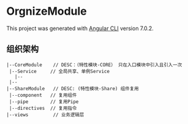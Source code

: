# OrgnizeModule

This project was generated with [Angular CLI](https://github.com/angular/angular-cli) version 7.0.2.

## 组织架构
 ```angular2html
|--CoreModule    // DESC：（特性模块-CORE） 只在入口模块中引入且引入一次
  |--Service     // 全局共享、单例Service
    |--
  |--
|--ShareModule   // DESC: (特性模块-Share) 组件复用
  |--component   // 复用组件
  |--pipe        // 复用Pipe
  |--directives  // 复用指令
|--views         // 业务逻辑层
```
 
